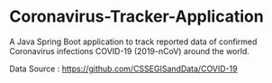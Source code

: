# Coronavirus-Tracker-Application
A Java Spring Boot application to track reported data of confirmed Coronavirus infections COVID-19 (2019-nCoV) around the world.

Data Source : https://github.com/CSSEGISandData/COVID-19
